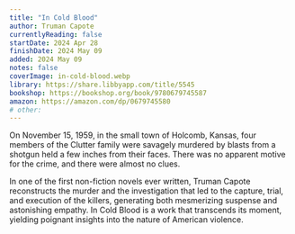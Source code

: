 ```yaml
---
title: "In Cold Blood"
author: Truman Capote
currentlyReading: false
startDate: 2024 Apr 28
finishDate: 2024 May 09
added: 2024 May 09
notes: false
coverImage: in-cold-blood.webp
library: https://share.libbyapp.com/title/5545
bookshop: https://bookshop.org/book/9780679745587
amazon: https://amazon.com/dp/0679745580
# other: 
---
```


On November 15, 1959, in the small town of Holcomb, Kansas, four members of the Clutter family were savagely murdered by blasts from a shotgun held a few inches from their faces. There was no apparent motive for the crime, and there were almost no clues. 

In one of the first non-fiction novels ever written, Truman Capote reconstructs the murder and the investigation that led to the capture, trial, and execution of the killers, generating both mesmerizing suspense and astonishing empathy. In Cold Blood is a work that transcends its moment, yielding poignant insights into the nature of American violence.